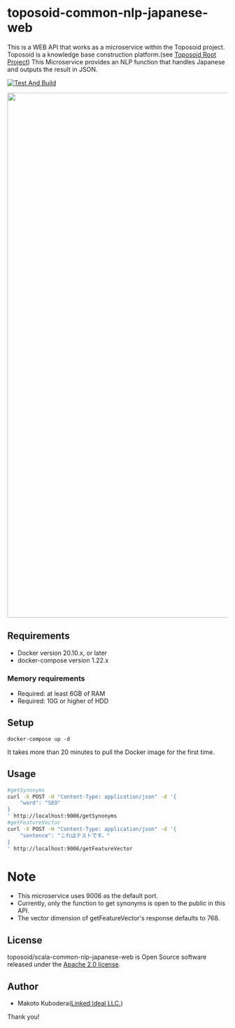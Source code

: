 # toposoid-common-nlp-japanese-web
This is a WEB API that works as a microservice within the Toposoid project.
Toposoid is a knowledge base construction platform.(see [Toposoid Root Project](https://github.com/toposoid/toposoid.git))
This Microservice provides an NLP function that handles Japanese and outputs the result in JSON.

[![Test And Build](https://github.com/toposoid/toposoid-common-nlp-japanese-web/actions/workflows/action.yml/badge.svg)](https://github.com/toposoid/toposoid-common-nlp-japanese-web/actions/workflows/action.yml)

<img width="1202" src="https://user-images.githubusercontent.com/82787843/148643043-b06a0fa8-5d65-496f-9bee-a08efc8c3a57.png">

## Requirements
* Docker version 20.10.x, or later
* docker-compose version 1.22.x

### Memory requirements
* Required: at least 6GB of RAM
* Required: 10G or higher of HDD

## Setup
```bssh
docker-compose up -d
```
It takes more than 20 minutes to pull the Docker image for the first time.

## Usage
```bash
#getSynonyms
curl -X POST -H "Content-Type: application/json" -d '{
    "word": "SEO"
}
' http://localhost:9006/getSynonyms
#getFeatureVector
curl -X POST -H "Content-Type: application/json" -d '{
    "sentence": "これはテストです。"
}
' http://localhost:9006/getFeatureVector
```

# Note
* This microservice uses 9006 as the default port.
* Currently, only the function to get synonyms is open to the public in this API.
* The vector dimension of getFeatureVector's response defaults to 768.

## License
toposoid/scala-common-nlp-japanese-web is Open Source software released under the [Apache 2.0 license](https://www.apache.org/licenses/LICENSE-2.0.html).

## Author
* Makoto Kubodera([Linked Ideal LLC.](https://linked-ideal.com/))

Thank you!
